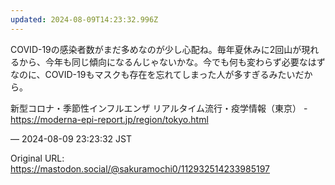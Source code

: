 ```yaml
---
updated: 2024-08-09T14:23:32.996Z
---
```


<p>COVID-19の感染者数がまだ多めなのが少し心配ね。毎年夏休みに2回山が現れるから、今年も同じ傾向になるんじゃないかな。今でも何も変わらず必要なはずなのに、COVID-19もマスクも存在を忘れてしまった人が多すぎるみたいだから。</p><p>新型コロナ・季節性インフルエンザ リアルタイム流行・疫学情報（東京） - <a href="https://moderna-epi-report.jp/region/tokyo.html" target="_blank" rel="nofollow noopener noreferrer" translate="no"><span class="invisible">https://</span><span class="ellipsis">moderna-epi-report.jp/region/t</span><span class="invisible">okyo.html</span></a></p>

&mdash; 2024-08-09 23:23:32 JST

Original URL: https://mastodon.social/@sakuramochi0/112932514233985197
